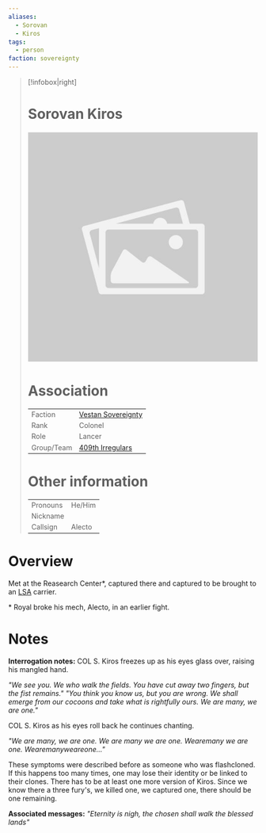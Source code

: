 ```yaml
---
aliases: 
  - Sorovan
  - Kiros
tags: 
  - person
faction: sovereignty
---
```


> [!infobox|right] 
> # Sorovan Kiros
> ![placeholder](attachments/placeholder.png)
> # Association
> | | |
> | ---- | ---- |
> | Faction | [Vestan Sovereignty](Vestan%20Sovereignty.md) |
> | Rank | Colonel |
> | Role | Lancer |
> | Group/Team | [409th Irregulars](409th%20Irregulars.md) |
> # Other information
> | | | 
> | - | - |
> | Pronouns | He/Him |
> | Nickname | |
> | Callsign | Alecto | 

# Overview
Met at the Reasearch Center\*, captured there and captured to be brought to an [LSA](Leandric%20States%20Alliance.md) carrier.

\* Royal broke his mech, Alecto, in an earlier fight.

# Notes
**Interrogation notes:**
COL S. Kiros freezes up as his eyes glass over, raising his mangled hand.

*"We see you. We who walk the fields. You have cut away two fingers, but the fist remains."*
*"You think you know us, but you are wrong. We shall emerge from our cocoons and take what is rightfully ours. We are many, we are one."*

COL S. Kiros as his eyes roll back he continues chanting.

*"We are many, we are one. We are many we are one. Wearemany we are one. Wearemanyweareone..."*

These symptoms were described before as someone who was flashcloned. If this happens too many times, one may lose their identity or be linked to their clones.
There has to be at least one more version of Kiros. Since we know there a three fury's, we killed one, we captured one, there should be one remaining.

**Associated messages:**
*"Eternity is nigh, the chosen shall walk the blessed lands"*

